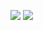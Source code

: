 ![](https://github-readme-stats.vercel.app/api?username={englishta})
![](https://github-readme-stats.vercel.app/api/top-langs/?username={englishta})